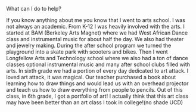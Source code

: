 What can I do to help?

If you know anything about me you know that I went to arts school. I was not always an academic. From K-12 I was heavily involved with the arts. I started at BAM (Berkeley Arts Magnet) where we had West African Dance class and instrumental music for about half the day. We also had theater and jewelry making. During the after school program we turned the playground into a skate park with scooters and bikes. Then I went Longfellow Arts and Technology school where we also had a ton of dance classes optional instrumental music and many after school clubs filled with arts. In sixth grade we had a portion of every day dedicated to art attack. I loved art attack, it was magical. Our teacher purchased a book about learning how to draw things and would lead us with an overhead projector and teach us how to draw everything from people to pencils. Out of this class, in 6th grade, I got a portfolio of art! I actually think that this art class may have been better than an art class I took in college!(no shade UCD)
